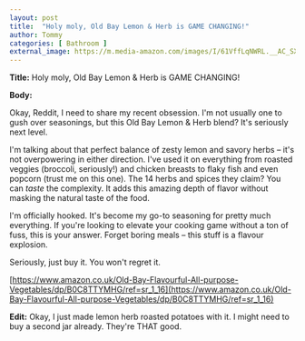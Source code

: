 ```yaml
---
layout: post
title:  "Holy moly, Old Bay Lemon & Herb is GAME CHANGING!"
author: Tommy
categories: [ Bathroom ]
external_image: https://m.media-amazon.com/images/I/61VffLqNWRL.__AC_SX300_SY300_QL70_ML2_.jpg
---
```


**Title:**  Holy moly, Old Bay Lemon & Herb is GAME CHANGING!

**Body:**

Okay, Reddit, I need to share my recent obsession. I'm not usually one to gush over seasonings, but this Old Bay Lemon & Herb blend?  It's seriously next level.

I'm talking about that perfect balance of zesty lemon and savory herbs – it's not overpowering in either direction.  I've used it on everything from roasted veggies (broccoli, seriously!) and chicken breasts to flaky fish and even popcorn (trust me on this one).  The 14 herbs and spices they claim?  You can *taste* the complexity.  It adds this amazing depth of flavor without masking the natural taste of the food.

I'm officially hooked.  It's become my go-to seasoning for pretty much everything.  If you're looking to elevate your cooking game without a ton of fuss, this is your answer.  Forget boring meals – this stuff is a flavour explosion.

Seriously, just buy it. You won't regret it.

[https://www.amazon.co.uk/Old-Bay-Flavourful-All-purpose-Vegetables/dp/B0C8TTYMHG/ref=sr_1_16](https://www.amazon.co.uk/Old-Bay-Flavourful-All-purpose-Vegetables/dp/B0C8TTYMHG/ref=sr_1_16)


**Edit:**  Okay, I just made lemon herb roasted potatoes with it.  I might need to buy a second jar already.  They're THAT good.
